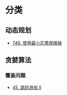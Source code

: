 # 分类

## 动态规划

- [746. 使用最小花费爬楼梯](https://leetcode-cn.com/problems/min-cost-climbing-stairs/)

## 贪婪算法

### 覆盖问题

- [45. 跳跃游戏 II](https://leetcode-cn.com/problems/jump-game-ii/)
